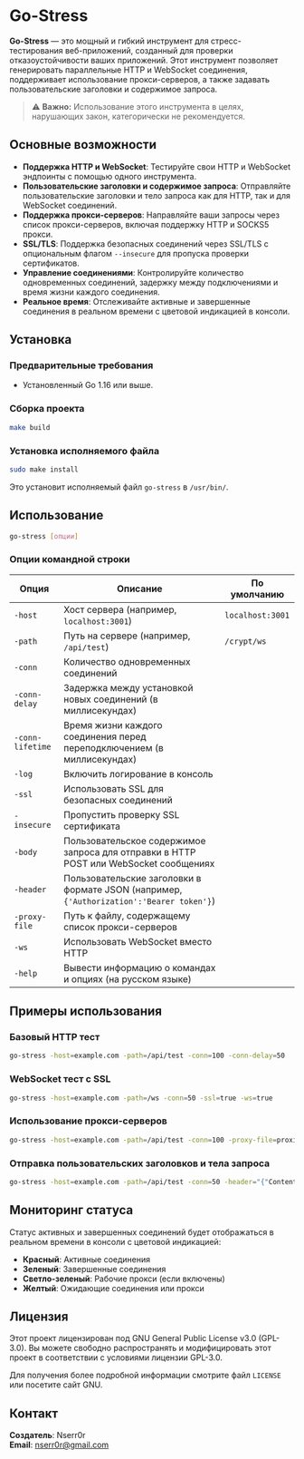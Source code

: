 # Go-Stress

**Go-Stress** — это мощный и гибкий инструмент для стресс-тестирования веб-приложений, созданный для проверки отказоустойчивости ваших приложений. Этот инструмент позволяет генерировать параллельные HTTP и WebSocket соединения, поддерживает использование прокси-серверов, а также задавать пользовательские заголовки и содержимое запроса.

> ⚠️ **Важно:** Использование этого инструмента в целях, нарушающих закон, категорически не рекомендуется.

## Основные возможности

- **Поддержка HTTP и WebSocket**: Тестируйте свои HTTP и WebSocket эндпоинты с помощью одного инструмента.
- **Пользовательские заголовки и содержимое запроса**: Отправляйте пользовательские заголовки и тело запроса как для HTTP, так и для WebSocket соединений.
- **Поддержка прокси-серверов**: Направляйте ваши запросы через список прокси-серверов, включая поддержку HTTP и SOCKS5 прокси.
- **SSL/TLS**: Поддержка безопасных соединений через SSL/TLS с опциональным флагом `--insecure` для пропуска проверки сертификатов.
- **Управление соединениями**: Контролируйте количество одновременных соединений, задержку между подключениями и время жизни каждого соединения.
- **Реальное время**: Отслеживайте активные и завершенные соединения в реальном времени с цветовой индикацией в консоли.

## Установка

### Предварительные требования

- Установленный Go 1.16 или выше.

### Сборка проекта

```bash
make build
```

### Установка исполняемого файла

```bash
sudo make install
```

Это установит исполняемый файл `go-stress` в `/usr/bin/`.

## Использование

```bash
go-stress [опции]
```

### Опции командной строки

| Опция            | Описание                                                                 | По умолчанию          |
|------------------|--------------------------------------------------------------------------|-----------------------|
| `-host`          | Хост сервера (например, `localhost:3001`)                                 | `localhost:3001`      |
| `-path`          | Путь на сервере (например, `/api/test`)                                  | `/crypt/ws`           |
| `-conn`          | Количество одновременных соединений                                      |                       |
| `-conn-delay`    | Задержка между установкой новых соединений (в миллисекундах)             |                       |
| `-conn-lifetime` | Время жизни каждого соединения перед переподключением (в миллисекундах)  |                       |
| `-log`           | Включить логирование в консоль                                           |                       |
| `-ssl`           | Использовать SSL для безопасных соединений                               |                       |
| `-insecure`      | Пропустить проверку SSL сертификата                                      |                       |
| `-body`          | Пользовательское содержимое запроса для отправки в HTTP POST или WebSocket сообщениях | |
| `-header`        | Пользовательские заголовки в формате JSON (например, `{'Authorization':'Bearer token'}`) | |
| `-proxy-file`    | Путь к файлу, содержащему список прокси-серверов                         |                       |
| `-ws`            | Использовать WebSocket вместо HTTP                                       |                       |
| `-help`          | Вывести информацию о командах и опциях (на русском языке)                |                       |

## Примеры использования

### Базовый HTTP тест

```bash
go-stress -host=example.com -path=/api/test -conn=100 -conn-delay=50
```

### WebSocket тест с SSL

```bash
go-stress -host=example.com -path=/ws -conn=50 -ssl=true -ws=true
```

### Использование прокси-серверов

```bash
go-stress -host=example.com -path=/api/test -conn=100 -proxy-file=proxies.txt
```

### Отправка пользовательских заголовков и тела запроса

```bash
go-stress -host=example.com -path=/api/test -conn=50 -header="{"Content-Type":"application/json", "Authorization":"Bearer token"}"
```

## Мониторинг статуса

Статус активных и завершенных соединений будет отображаться в реальном времени в консоли с цветовой индикацией:

- **Красный**: Активные соединения
- **Зеленый**: Завершенные соединения
- **Светло-зеленый**: Рабочие прокси (если включены)
- **Желтый**: Ожидающие соединения или прокси

## Лицензия

Этот проект лицензирован под GNU General Public License v3.0 (GPL-3.0). Вы можете свободно распространять и модифицировать этот проект в соответствии с условиями лицензии GPL-3.0.

Для получения более подробной информации смотрите файл `LICENSE` или посетите сайт GNU.

## Контакт

**Создатель**: Nserr0r\
**Email**: [nserr0r@gmail.com](mailto:nserr0r@gmail.com)
